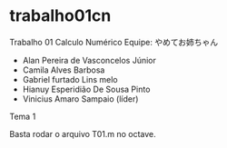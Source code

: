 # trabalho01cn
Trabalho 01 Calculo Numérico Equipe:  やめてお姉ちゃん
- Alan Pereira de Vasconcelos Júnior
- Camila Alves Barbosa
- Gabriel furtado Lins melo
- Hianuy Esperidião De Sousa Pinto
- Vinicius Amaro Sampaio (líder)


Tema 1

Basta rodar o arquivo T01.m no octave.
